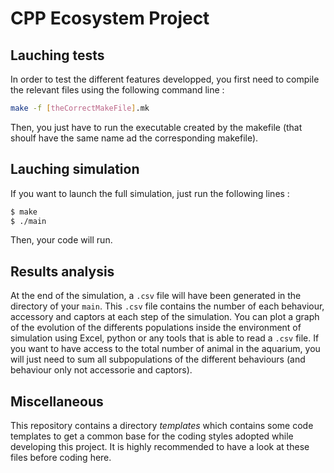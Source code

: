 # CPP Ecosystem Project

## Lauching tests
In order to test the different features developped, you first need to compile the relevant files using the following command line :
```bash
make -f [theCorrectMakeFile].mk
```
Then, you just have to run the executable created by the makefile (that shoulf have the same name ad the corresponding makefile).

## Lauching simulation
If you want to launch the full simulation, just run the following lines :
```bash
$ make
$ ./main
```
Then, your code will run.

## Results analysis
At the end of the simulation, a `.csv` file will have been generated in the directory of your `main`. This `.csv` file contains the number of each behaviour, accessory and captors at each step of the simulation. You can plot a graph of the evolution of the differents populations inside the environment of simulation using Excel, python or any tools that is able to read a `.csv` file. If you want to have access to the total number of animal in the aquarium, you will just need to sum all subpopulations of the different behaviours (and behaviour only not accessorie and captors). 

## Miscellaneous

This repository contains a directory *templates* which contains some code templates to get a common base for the coding styles adopted while developing this project.
It is highly recommended to have a look at these files before coding here.


